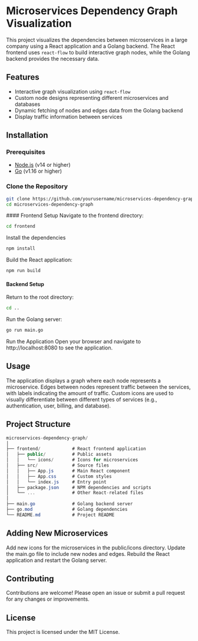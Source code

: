 # Microservices Dependency Graph Visualization

This project visualizes the dependencies between microservices in a large company using a React application and a Golang backend. The React frontend uses `react-flow` to build interactive graph nodes, while the Golang backend provides the necessary data.

## Features

- Interactive graph visualization using `react-flow`
- Custom node designs representing different microservices and databases
- Dynamic fetching of nodes and edges data from the Golang backend
- Display traffic information between services

## Installation

### Prerequisites

- [Node.js](https://nodejs.org/en/download/) (v14 or higher)
- [Go](https://golang.org/doc/install) (v1.16 or higher)

### Clone the Repository

```sh
git clone https://github.com/yourusername/microservices-dependency-graph.git
cd microservices-dependency-graph
```

#### Frontend Setup
Navigate to the frontend directory:

```sh
cd frontend
```

Install the dependencies
```sh
npm install
```

Build the React application:
```sh
npm run build
```

#### Backend Setup
Return to the root directory:

```sh
cd ..
```
Run the Golang server:

```sh
go run main.go
```

Run the Application
Open your browser and navigate to http://localhost:8080 to see the application.

## Usage
The application displays a graph where each node represents a microservice.
Edges between nodes represent traffic between the services, with labels indicating the amount of traffic.
Custom icons are used to visually differentiate between different types of services (e.g., authentication, user, billing, and database).

## Project Structure

```csharp
microservices-dependency-graph/
│
├── frontend/            # React frontend application
│   ├── public/          # Public assets
│   │   └── icons/       # Icons for microservices
│   ├── src/             # Source files
│   │   ├── App.js       # Main React component
│   │   ├── App.css      # Custom styles
│   │   └── index.js     # Entry point
│   ├── package.json     # NPM dependencies and scripts
│   └── ...              # Other React-related files
│
├── main.go              # Golang backend server
├── go.mod               # Golang dependencies
└── README.md            # Project README
```

## Adding New Microservices
Add new icons for the microservices in the public/icons directory.
Update the main.go file to include new nodes and edges.
Rebuild the React application and restart the Golang server.

## Contributing
Contributions are welcome! Please open an issue or submit a pull request for any changes or improvements.

## License
This project is licensed under the MIT License.